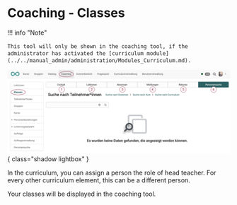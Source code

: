 # Coaching - Classes

!!! info "Note"

    This tool will only be shown in the coaching tool, if the administrator has activated the [curriculum module](../../manual_admin/administration/Modules_Curriculum.md).

![coaching_klassen_v1_de.png](assets/coaching_klassen_v1_de.png){ class="shadow lightbox" }

In the curriculum, you can assign a person the role of head teacher. For every other curriculum element, this can be a different person.

Your classes will be displayed in the coaching tool.

